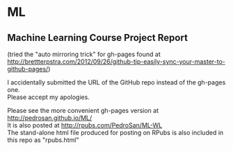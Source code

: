 ML
==

## Machine Learning Course Project Report

(tried the "auto mirroring trick" for gh-pages found at
http://brettterpstra.com/2012/09/26/github-tip-easily-sync-your-master-to-github-pages/)

I accidentally submitted the URL of the GitHub repo instead of the gh-pages one.   
Please accept my apologies.

Please see the more convenient gh-pages version at http://pedrosan.github.io/ML/   
It is also posted at http://rpubs.com/PedroSan/ML-WL   
The stand-alone html file produced for posting on RPubs is also included in this repo as "rpubs.html"

